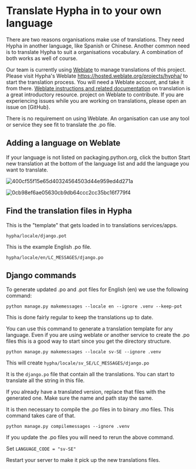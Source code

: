 # Translate Hypha in to your own language

There are two reasons organisations make use of translations. They need Hypha in another language, like Spanish or Chinese. Another common need is to translate Hypha to suit a organisations vocabulary.  A combination of both works as well of course.

Our team is currently using [Weblate](https://weblate.org/) to manage translations of this project. Please visit Hypha's Weblate https://hosted.weblate.org/projects/hypha/ to start the translation process. You will need a Weblate account, and take it from there. [Weblate instructions and related documentation](https://docs.weblate.org/en/latest/user/basic.html) on translation is a great introductory resource. project on Weblate to contribute. If you are experiencing issues while you are working on translations, please open an issue on \[GitHub}.

There is no requirement on using Weblate. An organisation can use any tool or service they see fit to translate the .po file.

## Adding a language on Weblate

If your language is not listed on packaging.python.org, click the button Start new translation at the bottom of the language list and add the language you want to translate.

![400cf55f15e65d40324564503d44e959ed4d271a](https://user-images.githubusercontent.com/20019656/162624460-b3cec361-14b7-402a-b506-d688665c00f2.png)

![0cb98ef6ae05630cb9db64ccc2cc35bc16f779f4](https://user-images.githubusercontent.com/20019656/162624457-bb52fb66-eda2-48fb-8aed-1ee9e88a7d8c.png)

## Find the translation files in Hypha

This is the "template" that gets loaded in to translations services/apps.

`hypha/locale/django.pot`

This is the example English .po file.

`hypha/locale/en/LC_MESSAGES/django.po`

## Django commands

To generate updated .po and .pot files for English (en) we use the following command:

```shell
python manage.py makemessages --locale en --ignore .venv --keep-pot
```

This is done fairly regular to keep the translations up to date.

You can use this command to generate a translation template for any language. Even if you are using weblate or another service to create the .po files this is a good way to start since you get the directory structure.

```shell
python manage.py makemessages --locale sv-SE --ignore .venv
```

This will create `hypha/locale/sv_SE/LC_MESSAGES/django.po`

It is the `django.po` file that contain all the translations. You can start to translate all the string in this file.

If you already have a translated version, replace that files with the generated one. Make sure the name and path stay the same.

It is then necessary to compile the .po files in to binary .mo files. This command takes care of that.

```shell
python manage.py compilemessages --ignore .venv
```

If you update the .po files you will need to rerun the above command.

Set `LANGUAGE_CODE = "sv-SE"`

Restart your server to make it pick up the new translations files.
